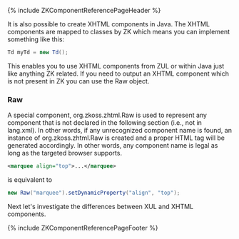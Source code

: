 {% include ZKComponentReferencePageHeader %}

It is also possible to create XHTML components in Java. The XHTML
components are mapped to classes by ZK which means you can implement
something like this:

``` java
Td myTd = new Td();
```

This enables you to use XHTML components from ZUL or within Java just
like anything ZK related. If you need to output an XHTML component which
is not present in ZK you can use the Raw object.

### Raw

A special component, <javadoc>org.zkoss.zhtml.Raw</javadoc> is used to
represent any component that is not declared in the following section
(i.e., not in lang.xml). In other words, if any unrecognized component
name is found, an instance of <javadoc>org.zkoss.zhtml.Raw</javadoc> is
created and a proper HTML tag will be generated accordingly. In other
words, any component name is legal as long as the targeted browser
supports.

``` xml
<marquee align="top">...</marquee>
```

is equivalent to

``` java
new Raw("marquee").setDynamicProperty("align", "top");
```

Next let's investigate the differences between XUL and XHTML components.

{% include ZKComponentReferencePageFooter %}
